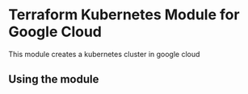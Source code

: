 # Terraform Kubernetes Module for Google Cloud

This module creates a kubernetes cluster in google cloud

## Using the module

